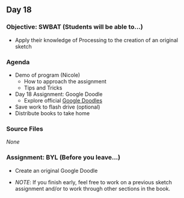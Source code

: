 ## Day 18

### Objective: SWBAT (Students will be able to...)
- Apply their knowledge of Processing to the creation of an original sketch

### Agenda
- Demo of program (Nicole)
    - How to approach the assignment
    - Tips and Tricks
- Day 18 Assignment: Google Doodle
    - Explore official [Google Doodles](https://www.google.com/doodles)
- Save work to flash drive (optional)
- Distribute books to take home

### Source Files
_None_

### Assignment: BYL (Before you leave...)
- Create an original Google Doodle

- _NOTE_: If you finish early, feel free to work on a previous sketch assignment and/or to work through other sections in the book.